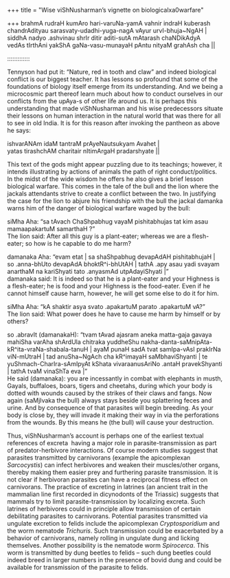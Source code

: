 +++
title = "Wise viShNusharman’s vignette on biologicalxa0warfare"

+++
brahmA rudraH kumAro hari-varuNa-yamA vahnir indraH kuberash  
chandrAdityau sarasvaty-udadhi-yuga-nagA vAyur urvI-bhuja\~NgAH |  
siddhA nadyo .ashvinau shrIr ditir aditi-sutA mAtarash chaNDikAdyA  
vedAs tIrthAni yakShA gaNa-vasu-munayaH pAntu nityaM grahAsh cha ||

:::::::::::::

Tennyson had put it: “Nature, red in tooth and claw” and indeed
biological conflict is our biggest teacher. It has lessons so profound
that some of the foundations of biology itself emerge from its
understanding. And we being a microcosmic part thereof learn much about
how to conduct ourselves in our conflicts from the upAya-s of other life
around us. It is perhaps this understanding that made viShNusharman and
his wise predecessors situate their lessons on human interaction in the
natural world that was there for all to see in old India. It is for this
reason after invoking the pantheon as above he says:

ishvarANAm idaM tantraM prAyeNautsukyam Avahet |  
yatas tirashchAM charitair nItimArgaH pradarshyate ||

This text of the gods might appear puzzling due to its teachings;
however, it intends illustrating by actions of animals the path of right
conduct/politics. In the midst of the wide wisdom he offers he also
gives a brief lesson biological warfare. This comes in the tale of the
bull and the lion where the jackals attendants strive to create a
conflict between the two. In justifying the case for the lion to abjure
his friendship with the bull the jackal damanka warns him of the danger
of biological warfare waged by the bull:

siMha Aha: “sa tAvach ChaShpabhug vayaM pishitabhujas tat kim asau
mamaapakartuM samarthaH ?”  
The lion said: After all this guy is a plant-eater; whereas we are a
flesh-eater; so how is he capable to do me harm?

damanaka Aha: “evam etat | sa shaShpabhug devapAdAH pishitabhujaH | so
.anna-bhUto devapAdA bhoktR^i-bhUtAH | tathA .apy asau yadi svayam
anarthaM na kariShyati tato .anyasmAd utpAdayiShyati |”  
damanaka said: It is indeed so that he is a plant-eater and your
Highness is a flesh-eater; he is food and your Highness is the
food-eater. Even if he cannot himself cause harm, however, he will get
some else to do it for him.

siMha Aha: “kA shaktir asya svato .apakartuM parato .apakartuM vA?”  
The lion said: What power does he have to cause me harm by himself or by
others?

so .abravIt (damanakaH): “tvam tAvad ajasram aneka matta-gaja gavaya
mahiSha varAha shArdUla chitraka yuddheShu
nakha-danta-saMnipAta-kR^ita-vraNa-shabala-tanuH | ayaM punaH sadA tvat
samIpa-vAsI prakIrNa viN-mUtraH | tad anuSha\~NgAch cha kR^imayaH
saMbhaviShyanti | te yuShmach-CharIra-sAmIpyAt kShata vivaraanusAriNo
.antaH pravekShyanti | tathA tvaM vinaShTa eva |”  
He said (damanaka): you are incessantly in combat with elephants in
musth, Gayals, buffaloes, boars, tigers and cheetahs, during which your
body is dotted with wounds caused by the strikes of their claws and
fangs. Now again (saMjIvaka the bull) always stays beside you
splattering feces and urine. And by consequence of that parasites will
begin breeding. As your body is close by, they will invade it making
their way in via the perforations from the wounds. By this means he (the
bull) will cause your destruction.

Thus, viShNusharman’s account is perhaps one of the earliest textual
references of excreta  having a major role in parasite-transmission as
part of predator-herbivore interactions. Of course modern studies
suggest that parasites transmitted by carnivorans (example the
apicomplexan *Sarcocystis*) can infect herbivores and weaken their
muscles/other organs, thereby making them easier prey and furthering
parasite transmission. It is not clear if herbivoran parasites can have
a reciprocal fitness effect on carnivorans. The practice of excreting in
latrines (an ancient trait in the mammalian line first recorded in
dicynodonts of the Triassic) suggests that mammals try to limit
parasite-transmission by localizing excreta. Such latrines of herbivores
could in principle allow transmission of certain debilitating parasites
to carnivorans. Potential parasites transmitted via ungulate excretion
to felids include the apicomplexan *Cryptosporidium* and the worm
nematode *Trichuris*. Such transmission could be exacerbated by a
behavior of carnivorans, namely rolling in ungulate dung and licking
themselves. Another possibility is the nematode worm *Spirocerca*. This
worm is transmitted by dung beetles to felids – such dung beetles could
indeed breed in larger numbers in the presence of bovid dung and could
be available for transmission of the parasite to felids.
